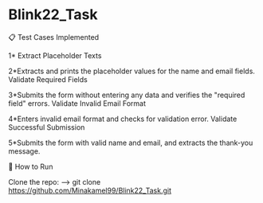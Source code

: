 # Blink22_Task

📋 Test Cases Implemented

1* Extract Placeholder Texts

2*Extracts and prints the placeholder values for the name and email fields.
Validate Required Fields

3*Submits the form without entering any data and verifies the "required field" errors.
Validate Invalid Email Format

4*Enters invalid email format and checks for validation error.
Validate Successful Submission

5*Submits the form with valid name and email, and extracts the thank-you message.


🧪 How to Run

Clone the repo:
--> git clone https://github.com/Minakamel99/Blink22_Task.git
